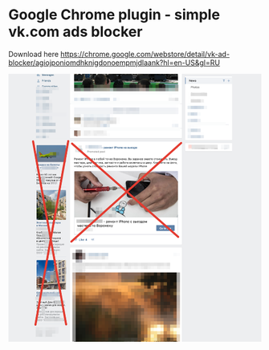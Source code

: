 # Google Chrome plugin - simple vk.com ads blocker

Download here https://chrome.google.com/webstore/detail/vk-ad-blocker/agiojponiomdhknigdonoempmjdlaank?hl=en-US&gl=RU

![vk.com ads blocker](https://raw.githubusercontent.com/kashesandr/vab/master/preview.png)
